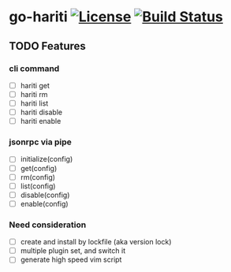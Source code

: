go-hariti [![License](http://img.shields.io/badge/license-mit-blue.svg?style=flat-square)](https://raw.githubusercontent.com/kamichidu/go-hariti/master/LICENSE) [![Build Status](https://travis-ci.org/kamichidu/go-hariti.svg?branch=master)](https://travis-ci.org/kamichidu/go-hariti)
========================================================================================================================

TODO Features
------------------------------------------------------------------------------------------------------------------------

### cli command

- [ ] hariti get
- [ ] hariti rm
- [ ] hariti list
- [ ] hariti disable
- [ ] hariti enable

### jsonrpc via pipe

- [ ] initialize(config)
- [ ] get(config)
- [ ] rm(config)
- [ ] list(config)
- [ ] disable(config)
- [ ] enable(config)

### Need consideration

- [ ] create and install by lockfile (aka version lock)
- [ ] multiple plugin set, and switch it
- [ ] generate high speed vim script
